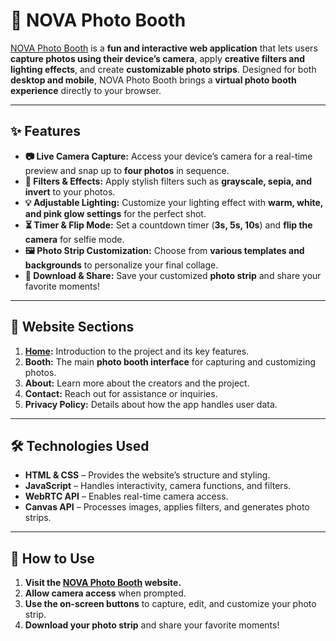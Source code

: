 # 📸 NOVA Photo Booth  

[NOVA Photo Booth](https://allen1821.github.io/NOVA/) is a **fun and interactive web application** that lets users **capture photos using their device’s camera**, apply **creative filters and lighting effects**, and create **customizable photo strips**. Designed for both **desktop and mobile**, NOVA Photo Booth brings a **virtual photo booth experience** directly to your browser.

---

## ✨ Features  

- **📷 Live Camera Capture:** Access your device’s camera for a real-time preview and snap up to **four photos** in sequence.  
- **🎨 Filters & Effects:** Apply stylish filters such as **grayscale, sepia, and invert** to your photos.  
- **💡 Adjustable Lighting:** Customize your lighting effect with **warm, white, and pink glow settings** for the perfect shot.  
- **⏳ Timer & Flip Mode:** Set a countdown timer (**3s, 5s, 10s**) and **flip the camera** for selfie mode.  
- **🖼️ Photo Strip Customization:** Choose from **various templates and backgrounds** to personalize your final collage.  
- **💾 Download & Share:** Save your customized **photo strip** and share your favorite moments!  

---

## 📂 Website Sections  

1. **[Home](https://allen1821.github.io/NOVA/):** Introduction to the project and its key features.  
2. **Booth:** The main **photo booth interface** for capturing and customizing photos.  
3. **About:** Learn more about the creators and the project.  
4. **Contact:** Reach out for assistance or inquiries.  
5. **Privacy Policy:** Details about how the app handles user data.  

---

## 🛠 Technologies Used  

- **HTML & CSS** – Provides the website’s structure and styling.  
- **JavaScript** – Handles interactivity, camera functions, and filters.  
- **WebRTC API** – Enables real-time camera access.  
- **Canvas API** – Processes images, applies filters, and generates photo strips.  

---

## 🚀 How to Use  

1. **Visit the [NOVA Photo Booth](https://allen1821.github.io/NOVA/) website.**  
2. **Allow camera access** when prompted.  
3. **Use the on-screen buttons** to capture, edit, and customize your photo strip.  
4. **Download your photo strip** and share your favorite moments!  
